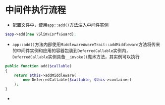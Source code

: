 # 中间件执行流程

- 配置文件中，使用`app::add()`方法注入中间件实例

```php
$app->add(new \Slim\Csrf\Guard);
```

- `app::add()`方法内部使用`MiddlewareAwareTrait::addMiddleware`方法将传来的中间件实例和应用的容器包装到`DeferredCallable`实例内，`DeferredCallable`实例具备`__invoke()`魔术方法，其实例可以执行

```php
public function add($callable)
{
    return $this->addMiddleware(
		new DeferredCallable($callable, $this->container)
	);
}
```

- 